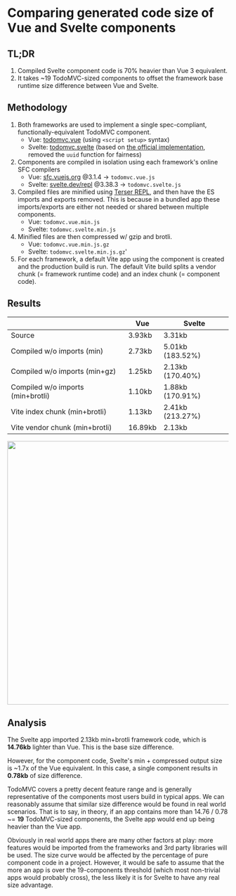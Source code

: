 # Comparing generated code size of Vue and Svelte components

## TL;DR

1. Compiled Svelte component code is 70% heavier than Vue 3 equivalent.
2. It takes ~19 TodoMVC-sized components to offset the framework base runtime size difference between Vue and Svelte.

## Methodology

1. Both frameworks are used to implement a single spec-compliant, functionally-equivalent TodoMVC component.
   - Vue: [todomvc.vue](./todomvc.vue) (using `<script setup>` syntax)
   - Svelte: [todomvc.svelte](./todomvc.svelte) (based on [the official implementation](https://github.com/sveltejs/svelte-todomvc/blob/master/src/TodoMVC.svelte), removed the `uuid` function for fairness)
2. Components are compiled in isolation using each framework's online SFC compilers
   - Vue: [sfc.vuejs.org](https://sfc.vuejs.org/) @3.1.4 -> `todomvc.vue.js`
   - Svelte: [svelte.dev/repl](https://svelte.dev/repl) @3.38.3 -> `todomvc.svelte.js`
3. Compiled files are minified using [Terser REPL](https://try.terser.org/), and then have the ES imports and exports removed. This is because in a bundled app these imports/exports are either not needed or shared between multiple components.
   - Vue: `todomvc.vue.min.js`
   - Svelte: `todomvc.svelte.min.js`
4. Minified files are then compressed w/ gzip and brotli.
   - Vue: `todomvc.vue.min.js.gz`
   - Svelte: `todomvc.svelte.min.js.gz`'
5. For each framework, a default Vite app using the component is created and the production build is run. The default Vite build splits a vendor chunk (= framework runtime code) and an index chunk (= component code).

## Results

|                                   | Vue     | Svelte           |
| --------------------------------- | ------- | ---------------- |
| Source                            | 3.93kb  | 3.31kb           |
| Compiled w/o imports (min)        | 2.73kb  | 5.01kb (183.52%) |
| Compiled w/o imports (min+gz)     | 1.25kb  | 2.13kb (170.40%) |
| Compiled w/o imports (min+brotli) | 1.10kb  | 1.88kb (170.91%) |
| Vite index chunk (min+brotli)     | 1.13kb  | 2.41kb (213.27%) |
| Vite vendor chunk (min+brotli)    | 16.89kb | 2.13kb           |

<img src="./chart.png" width="600px">

## Analysis

The Svelte app imported 2.13kb min+brotli framework code, which is **14.76kb** lighter than Vue. This is the base size difference.

However, for the component code, Svelte's min + compressed output size is ~1.7x of the Vue equivalent. In this case, a single component results in **0.78kb** of size difference.

TodoMVC covers a pretty decent feature range and is generally representative of the components most users build in typical apps. We can reasonably assume that similar size difference would be found in real world scenarios. That is to say, in theory, if an app contains more than 14.76 / 0.78 ~= **19** TodoMVC-sized components, the Svelte app would end up being heavier than the Vue app.

Obviously in real world apps there are many other factors at play: more features would be imported from the frameworks and 3rd party libraries will be used. The size curve would be affected by the percentage of pure component code in a project. However, it would be safe to assume that the more an app is over the 19-components threshold (which most non-trivial apps would probably cross), the less likely it is for Svelte to have any real size advantage.
